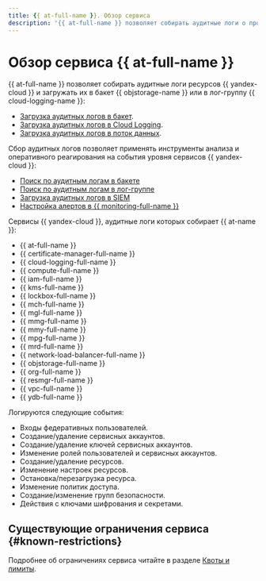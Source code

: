 ```yaml
---
title: {{ at-full-name }}. Обзор сервиса
description: '{{ at-full-name }} позволяет собирать аудитные логи о происходящих с ресурсами {{ yandex-cloud }} событиях и выгружать эти логи для дальнейшего анализа или экспорта.'
---
```


# Обзор сервиса {{ at-full-name }}

{{ at-full-name }} позволяет собирать аудитные логи ресурсов {{ yandex-cloud }} и загружать их в бакет {{ objstorage-name }} или в лог-группу {{ cloud-logging-name }}:

* [Загрузка аудитных логов в бакет](../operations/index.md#bucket).
* [Загрузка аудитных логов в Cloud Logging](../operations/index.md#logging).
* [Загрузка аудитных логов в поток данных](../operations/index.md#data-streams).

Сбор аудитных логов позволяет применять инструменты анализа и оперативного реагирования на события уровня сервисов {{ yandex-cloud }}:

* [Поиск по аудитным логам в бакете](../tutorials/search-bucket.md)
* [Поиск по аудитным логам в лог-группе](../tutorials/search-cloud-logging.md)
* [Загрузка аудитных логов в SIEM](./export-siem.md)
* [Настройка алертов в {{ monitoring-full-name }}](../tutorials/alerts-monitoring.md)

Сервисы {{ yandex-cloud }}, аудитные логи которых собирает {{ at-name }}:

* {{ at-full-name }}
* {{ certificate-manager-full-name }}
* {{ cloud-logging-full-name }}
* {{ compute-full-name }}
* {{ iam-full-name }}
* {{ kms-full-name }}
* {{ lockbox-full-name }}
* {{ mch-full-name }}
* {{ mgl-full-name }}
* {{ mmg-full-name }}
* {{ mmy-full-name }}
* {{ mpg-full-name }}
* {{ mrd-full-name }}
* {{ network-load-balancer-full-name }}
* {{ objstorage-full-name }}
* {{ org-full-name }}
* {{ resmgr-full-name }}
* {{ vpc-full-name }}
* {{ ydb-full-name }}

Логируются следующие события:

* Входы федеративных пользователей.
* Создание/удаление сервисных аккаунтов.
* Создание/удаление ключей сервисных аккаунтов.
* Изменение ролей пользователей и сервисных аккаунтов.
* Создание/удаление ресурсов.
* Изменение настроек ресурсов.
* Остановка/перезагрузка ресурса.
* Изменение политик доступа.
* Создание/изменение групп безопасности.
* Действия с ключами шифрования и секретами.

## Существующие ограничения сервиса {#known-restrictions}

Подробнее об ограничениях сервиса читайте в разделе [Квоты и лимиты](limits.md).
